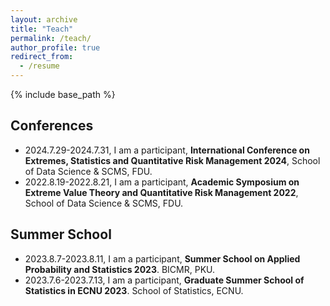 ```yaml
---
layout: archive
title: "Teach"
permalink: /teach/
author_profile: true
redirect_from:
  - /resume
---
```


{% include base_path %}


## Conferences

- 2024.7.29-2024.7.31, I am a participant, **International Conference on Extremes, Statistics and Quantitative Risk Management 2024**, School of Data Science & SCMS, FDU.
- 2022.8.19-2022.8.21, I am a participant, **Academic Symposium on Extreme Value Theory and Quantitative Risk Management 2022**, School of Data Science & SCMS, FDU.

## Summer School

- 2023.8.7-2023.8.11, I am a participant, **Summer School on Applied Probability and Statistics 2023**. BICMR, PKU.
- 2023.7.6-2023.7.13, I am a participant, **Graduate Summer School of Statistics in ECNU 2023**. School of Statistics, ECNU.
